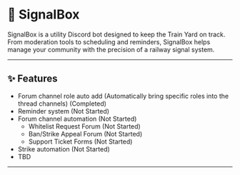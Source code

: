 # 🚦 SignalBox

SignalBox is a utility Discord bot designed to keep the Train Yard on track.  
From moderation tools to scheduling and reminders, SignalBox helps manage your community with the precision of a railway signal system.

---

## ✨ Features
- Forum channel role auto add (Automatically bring specific roles into the thread channels) (Completed)
- Reminder system (Not Started)
- Forum channel automation (Not Started)
  - Whitelist Request Forum (Not Started)
  - Ban/Strike Appeal Forum (Not Started)
  - Support Ticket Forms (Not Started)
- Strike automation (Not Started)
- TBD

---
